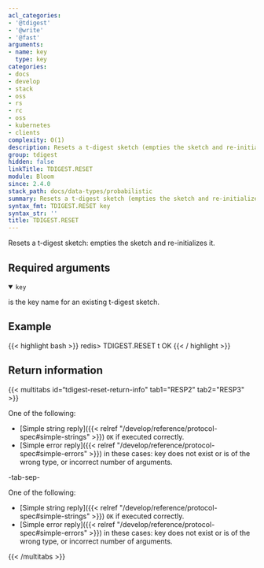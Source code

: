 ```yaml
---
acl_categories:
- '@tdigest'
- '@write'
- '@fast'
arguments:
- name: key
  type: key
categories:
- docs
- develop
- stack
- oss
- rs
- rc
- oss
- kubernetes
- clients
complexity: O(1)
description: Resets a t-digest sketch (empties the sketch and re-initializes it).
group: tdigest
hidden: false
linkTitle: TDIGEST.RESET
module: Bloom
since: 2.4.0
stack_path: docs/data-types/probabilistic
summary: Resets a t-digest sketch (empties the sketch and re-initializes it).
syntax_fmt: TDIGEST.RESET key
syntax_str: ''
title: TDIGEST.RESET
---
```

Resets a t-digest sketch: empties the sketch and re-initializes it.

## Required arguments

<details open><summary><code>key</code></summary>

is the key name for an existing t-digest sketch.
</details>


## Example

{{< highlight bash >}}
redis> TDIGEST.RESET t
OK
{{< / highlight >}}

## Return information

{{< multitabs id=“tdigest-reset-return-info" 
    tab1="RESP2" 
    tab2="RESP3" >}}

One of the following:

* [Simple string reply]({{< relref "/develop/reference/protocol-spec#simple-strings" >}}) `OK` if executed correctly.
* [Simple error reply]({{< relref "/develop/reference/protocol-spec#simple-errors" >}}) in these cases: key does not exist or is of the wrong type, or incorrect number of arguments.

-tab-sep-

One of the following:

* [Simple string reply]({{< relref "/develop/reference/protocol-spec#simple-strings" >}}) `OK` if executed correctly.
* [Simple error reply]({{< relref "/develop/reference/protocol-spec#simple-errors" >}}) in these cases: key does not exist or is of the wrong type, or incorrect number of arguments.

{{< /multitabs >}}